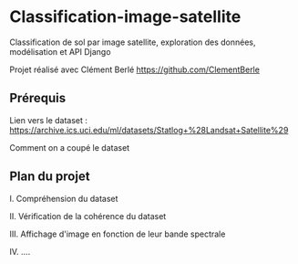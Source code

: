 # Classification-image-satellite
Classification de sol par image satellite, exploration des données, modélisation et API Django

Projet réalisé avec Clément Berlé https://github.com/ClementBerle

## Prérequis
Lien vers le dataset : https://archive.ics.uci.edu/ml/datasets/Statlog+%28Landsat+Satellite%29

Comment on a coupé le dataset

## Plan du projet
I. Compréhension du dataset

II. Vérification de la cohérence du dataset

III. Affichage d'image en fonction de leur bande spectrale

IV. ....



